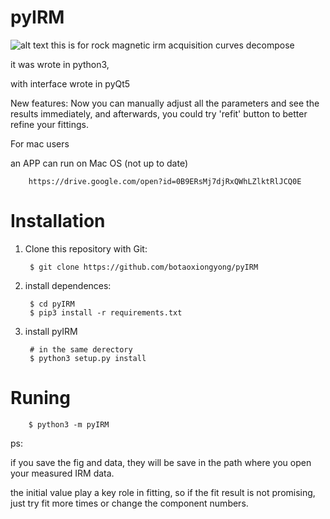 # pyIRM
![alt text](https://github.com/botaoxiongyong/pyIRM/blob/master/example/Screenshot%20from%202018-09-04%2013-38-17.png)
this is for rock magnetic irm acquisition curves decompose

it was wrote in python3,

with interface wrote in pyQt5

New features:
Now you can manually adjust all the parameters and see the results immediately, and afterwards, you could try 'refit' button to better refine your fittings.



For mac users

an APP can run on Mac OS (not up to date)

        https://drive.google.com/open?id=0B9ERsMj7djRxQWhLZlktRlJCQ0E

# Installation
1. Clone this repository with Git:

        $ git clone https://github.com/botaoxiongyong/pyIRM
2. install dependences:

        $ cd pyIRM
        $ pip3 install -r requirements.txt
3. install pyIRM

        # in the same derectory
        $ python3 setup.py install

# Runing

        $ python3 -m pyIRM

ps:

if you save the fig and data, they will be save in the path where you open your measured IRM data.

the initial value play a key role in fitting, so if the fit result is not promising, just try fit more times or change the component numbers.
